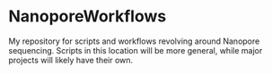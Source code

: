 # NanoporeWorkflows
My repository for scripts and workflows revolving around Nanopore sequencing. Scripts in this location will be more general, while major projects will likely have their own. 
